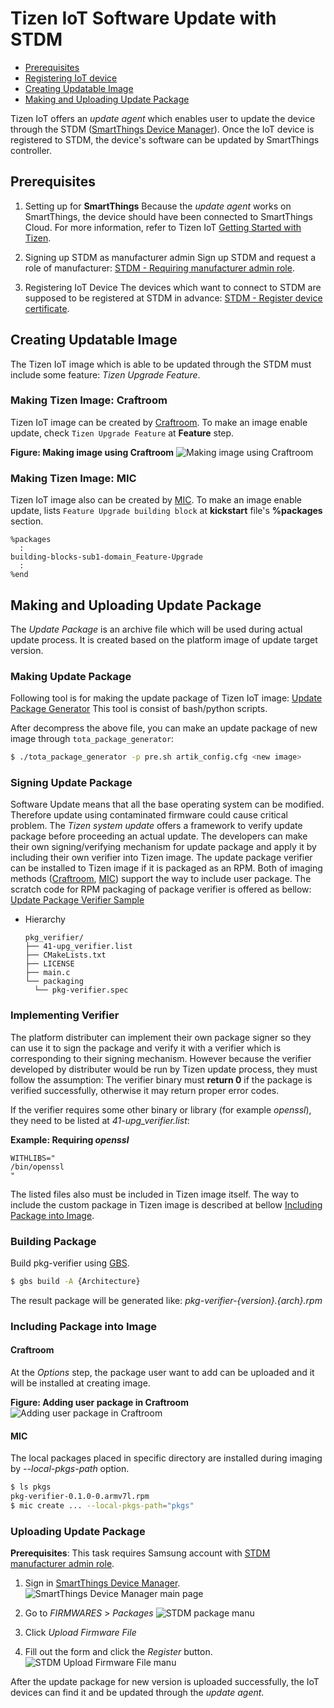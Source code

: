 # Tizen IoT Software Update with STDM

- [Prerequisites](#prerequisites)
- [Registering IoT device](#registering-iot-device)
- [Creating Updatable Image](#creating-updatable-image)
- [Making and Uploading Update Package](#making-and-uploading-update-package)

Tizen IoT offers an *update agent* which enables user to update the device through the STDM ([SmartThings Device Manager](https://console.smartthingsdm.com/)). Once the IoT device is registered to STDM, the device's software can be updated by SmartThings controller.

## Prerequisites

1. Setting up for **SmartThings**
Because the *update agent* works on SmartThings, the device should have been connected to SmartThings Cloud. For more information, refer to Tizen IoT [Getting Started with Tizen](https://developer.tizen.org/development/iot-preview/getting-started).

2. Signing up STDM as manufacturer admin
Sign up STDM and request a role of manufacturer: [STDM - Requiring manufacturer admin role]().

3. Registering IoT Device
The devices which want to connect to STDM are supposed to be registered at STDM in advance: [STDM - Register device certificate]().

## Creating Updatable Image

The Tizen IoT image which is able to be updated through the STDM must include some feature: *Tizen Upgrade Feature*.

### Making Tizen Image: Craftroom

Tizen IoT image can be created by [Craftroom](https://craftroom.tizen.org/).
To make an image enable update, check `Tizen Upgrade Feature` at **Feature** step.

**Figure: Making image using Craftroom**
![Making image using Craftroom](media/update_control_api_stdm_feature.png)

### Making Tizen Image: MIC

Tizen IoT image also can be created by [MIC](https://source.tizen.org/documentation/reference/mic-image-creator).
To make an image enable update, lists `Feature Upgrade building block` at **kickstart** file's **%packages** section.
```
%packages
  :
building-blocks-sub1-domain_Feature-Upgrade
  :
%end
```

## Making and Uploading Update Package

The *Update Package* is an archive file which will be used during actual update process. It is created based on the platform image of update target version.

### Making Update Package

Following tool is for making the update package of Tizen IoT image:
[Update Package Generator](media/update_package_generator.tar.gz)
This tool is consist of bash/python scripts.

After decompress the above file, you can make an update package of new image through `tota_package_generator`:
```bash
$ ./tota_package_generator -p pre.sh artik_config.cfg <new image>
```

### Signing Update Package

Software Update means that all the base operating system can be modified. Therefore update using contaminated firmware could cause critical problem. The *Tizen system update* offers a framework to verify update package before proceeding an actual update. The developers can make their own signing/verifying mechanism for update package and apply it by including their own verifier into Tizen image.
The update package verifier can be installed to Tizen image if it is packaged as an RPM. Both of imaging methods ([Craftroom](https://craftroom.tizen.org/), [MIC](https://source.tizen.org/documentation/reference/mic-image-creator)) support the way to include user package. The scratch code for RPM packaging of package verifier is offered as bellow:
[Update Package Verifier Sample](media/update_package_verifier.tar.gz)

- Hierarchy
  ```
  pkg_verifier/
  ├── 41-upg_verifier.list
  ├── CMakeLists.txt
  ├── LICENSE
  ├── main.c
  └── packaging
    └── pkg-verifier.spec
  ```

### Implementing Verifier
The platform distributer can implement their own package signer so they can use it to sign the package and verify it with a verifier which is corresponding to their signing mechanism. However because the verifier developed by distributer would be run by Tizen update process, they must follow the assumption: The verifier binary must **return 0** if the package is verified successfully, otherwise it may return proper error codes.

If the verifier requires some other binary or library (for example *openssl*), they need to be listed at *41-upg_verifier.list*:

**Example: Requiring *openssl***
```
WITHLIBS="
/bin/openssl
"
```
The listed files also must be included in Tizen image itself. The way to include the custom package in Tizen image is described at bellow [Including Package into Image](#including-package-into-image).

### Building Package
Build pkg-verifier using [GBS](https://source.tizen.org/documentation/reference/git-build-system/usage/gbs-build).
```bash
$ gbs build -A {Architecture}
```
The result package will be generated like: *pkg-verifier-{version}.{arch}.rpm*

### Including Package into Image
#### Craftroom
At the *Options* step, the package user want to add can be uploaded and it will be installed at creating image.

**Figure: Adding user package in Craftroom**
![Adding user package in Craftroom](media/update_control_api_stdm_verifier.png)

#### MIC
The local packages placed in specific directory are installed during imaging by *--local-pkgs-path* option.
```bash
$ ls pkgs
pkg-verifier-0.1.0-0.armv7l.rpm
$ mic create ... --local-pkgs-path="pkgs"
```

### Uploading Update Package

**Prerequisites**: This task requires Samsung account with [STDM manufacturer admin role]().

1. Sign in [SmartThings Device Manager](https://console.smartthingsdm.com/login).
![SmartThings Device Manager main page](media/update_control_api_stdm_upload1.png)

2. Go to *FIRMWARES* > *Packages*
![STDM package manu](media/update_control_api_stdm_upload2.png)

3. Click *Upload Firmware File*

4. Fill out the form and click the *Register* button.
![STDM Upload Firmware File manu](media/update_control_api_stdm_upload3.png)

After the update package for new version is uploaded successfully, the IoT devices can find it and be updated through the *update agent*.
